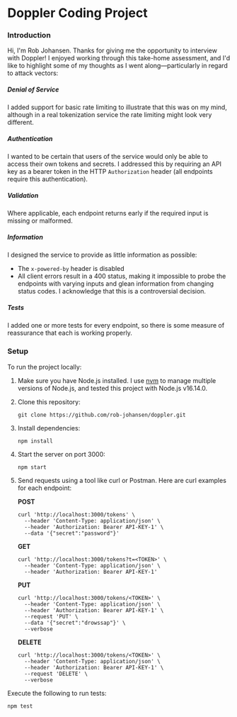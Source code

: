 # Doppler Coding Project

### Introduction

Hi, I'm Rob Johansen. Thanks for giving me the opportunity to interview with Doppler!
I enjoyed working through this take-home assessment, and I'd like to highlight some
of my thoughts as I went along—particularly in regard to attack vectors:

##### Denial of Service

I added support for basic rate limiting to illustrate that this was on my mind, although
in a real tokenization service the rate limiting might look very different.

##### Authentication

I wanted to be certain that users of the service would only be able to access their own
tokens and secrets. I addressed this by requiring an API key as a bearer token in the
HTTP `Authorization` header (all endpoints require this authentication).

##### Validation

Where applicable, each endpoint returns early if the required input is missing or malformed.

##### Information

I designed the service to provide as little information as possible:

- The `x-powered-by` header is disabled
- All client errors result in a 400 status, making it impossible to probe the endpoints with
  varying inputs and glean information from changing status codes. I acknowledge that this
  is a controversial decision.

##### Tests

I added one or more tests for every endpoint, so there is some measure of reassurance that
each is working properly.

### Setup

To run the project locally:

1. Make sure you have Node.js installed. I use [nvm](https://github.com/nvm-sh/nvm) to
   manage multiple versions of Node.js, and tested this project with Node.js v16.14.0.
2. Clone this repository:
    
    ```
    git clone https://github.com/rob-johansen/doppler.git
    ```
    
3. Install dependencies:
    
    ```
    npm install
    ```
    
4. Start the server on port 3000:
    
    ```
    npm start
    ```
    
5. Send requests using a tool like curl or Postman. Here are curl examples for each endpoint:
    
    **POST**
    
    ```
    curl 'http://localhost:3000/tokens' \
      --header 'Content-Type: application/json' \
      --header 'Authorization: Bearer API-KEY-1' \
      --data '{"secret":"password"}'
    ```
    
    **GET**
    
    ```
    curl 'http://localhost:3000/tokens?t=<TOKEN>' \
      --header 'Content-Type: application/json' \
      --header 'Authorization: Bearer API-KEY-1'
    ```
    
    **PUT**
    
    ```
    curl 'http://localhost:3000/tokens/<TOKEN>' \
      --header 'Content-Type: application/json' \
      --header 'Authorization: Bearer API-KEY-1' \
      --request 'PUT' \
      --data '{"secret":"drowssap"}' \
      --verbose
    ```
    
    **DELETE**
    
    ```
    curl 'http://localhost:3000/tokens/<TOKEN>' \
      --header 'Content-Type: application/json' \
      --header 'Authorization: Bearer API-KEY-1' \
      --request 'DELETE' \
      --verbose
    ```

Execute the following to run tests:

```
npm test
```
